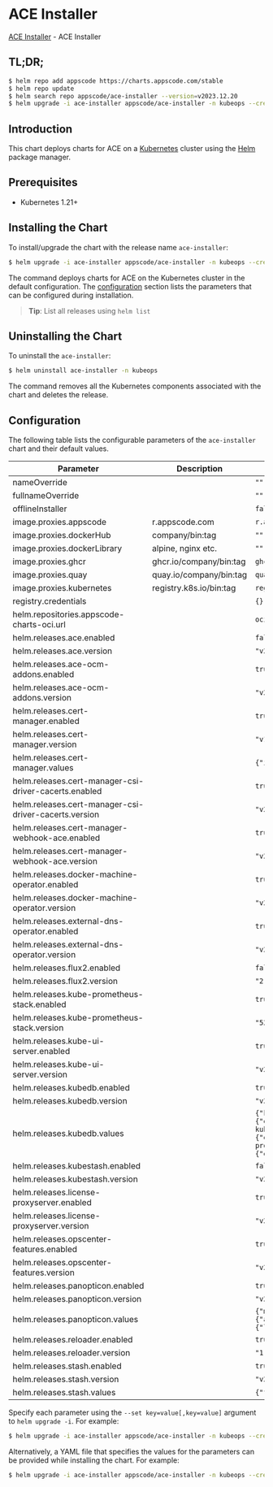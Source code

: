 # ACE Installer

[ACE Installer](https://github.com/bytebuilders/installer) - ACE Installer

## TL;DR;

```bash
$ helm repo add appscode https://charts.appscode.com/stable
$ helm repo update
$ helm search repo appscode/ace-installer --version=v2023.12.20
$ helm upgrade -i ace-installer appscode/ace-installer -n kubeops --create-namespace --version=v2023.12.20
```

## Introduction

This chart deploys charts for ACE on a [Kubernetes](http://kubernetes.io) cluster using the [Helm](https://helm.sh) package manager.

## Prerequisites

- Kubernetes 1.21+

## Installing the Chart

To install/upgrade the chart with the release name `ace-installer`:

```bash
$ helm upgrade -i ace-installer appscode/ace-installer -n kubeops --create-namespace --version=v2023.12.20
```

The command deploys charts for ACE on the Kubernetes cluster in the default configuration. The [configuration](#configuration) section lists the parameters that can be configured during installation.

> **Tip**: List all releases using `helm list`

## Uninstalling the Chart

To uninstall the `ace-installer`:

```bash
$ helm uninstall ace-installer -n kubeops
```

The command removes all the Kubernetes components associated with the chart and deletes the release.

## Configuration

The following table lists the configurable parameters of the `ace-installer` chart and their default values.

|                       Parameter                       |       Description       |                                                                                                                                                             Default                                                                                                                                                             |
|-------------------------------------------------------|-------------------------|---------------------------------------------------------------------------------------------------------------------------------------------------------------------------------------------------------------------------------------------------------------------------------------------------------------------------------|
| nameOverride                                          |                         | <code>""</code>                                                                                                                                                                                                                                                                                                                 |
| fullnameOverride                                      |                         | <code>""</code>                                                                                                                                                                                                                                                                                                                 |
| offlineInstaller                                      |                         | <code>false</code>                                                                                                                                                                                                                                                                                                              |
| image.proxies.appscode                                | r.appscode.com          | <code>r.appscode.com</code>                                                                                                                                                                                                                                                                                                     |
| image.proxies.dockerHub                               | company/bin:tag         | <code>""</code>                                                                                                                                                                                                                                                                                                                 |
| image.proxies.dockerLibrary                           | alpine, nginx etc.      | <code>""</code>                                                                                                                                                                                                                                                                                                                 |
| image.proxies.ghcr                                    | ghcr.io/company/bin:tag | <code>ghcr.io</code>                                                                                                                                                                                                                                                                                                            |
| image.proxies.quay                                    | quay.io/company/bin:tag | <code>quay.io</code>                                                                                                                                                                                                                                                                                                            |
| image.proxies.kubernetes                              | registry.k8s.io/bin:tag | <code>registry.k8s.io</code>                                                                                                                                                                                                                                                                                                    |
| registry.credentials                                  |                         | <code>{}</code>                                                                                                                                                                                                                                                                                                                 |
| helm.repositories.appscode-charts-oci.url             |                         | <code>oci://ghcr.io/appscode-charts</code>                                                                                                                                                                                                                                                                                      |
| helm.releases.ace.enabled                             |                         | <code>false</code>                                                                                                                                                                                                                                                                                                              |
| helm.releases.ace.version                             |                         | <code>"v2023.12.20"</code>                                                                                                                                                                                                                                                                                                      |
| helm.releases.ace-ocm-addons.enabled                  |                         | <code>true</code>                                                                                                                                                                                                                                                                                                               |
| helm.releases.ace-ocm-addons.version                  |                         | <code>"v2023.12.20"</code>                                                                                                                                                                                                                                                                                                      |
| helm.releases.cert-manager.enabled                    |                         | <code>true</code>                                                                                                                                                                                                                                                                                                               |
| helm.releases.cert-manager.version                    |                         | <code>"v1.12.6"</code>                                                                                                                                                                                                                                                                                                          |
| helm.releases.cert-manager.values                     |                         | <code>{"installCRDs":true}</code>                                                                                                                                                                                                                                                                                               |
| helm.releases.cert-manager-csi-driver-cacerts.enabled |                         | <code>true</code>                                                                                                                                                                                                                                                                                                               |
| helm.releases.cert-manager-csi-driver-cacerts.version |                         | <code>"v2023.10.1"</code>                                                                                                                                                                                                                                                                                                       |
| helm.releases.cert-manager-webhook-ace.enabled        |                         | <code>true</code>                                                                                                                                                                                                                                                                                                               |
| helm.releases.cert-manager-webhook-ace.version        |                         | <code>"v2023.11.14"</code>                                                                                                                                                                                                                                                                                                      |
| helm.releases.docker-machine-operator.enabled         |                         | <code>true</code>                                                                                                                                                                                                                                                                                                               |
| helm.releases.docker-machine-operator.version         |                         | <code>"v2023.10.18"</code>                                                                                                                                                                                                                                                                                                      |
| helm.releases.external-dns-operator.enabled           |                         | <code>true</code>                                                                                                                                                                                                                                                                                                               |
| helm.releases.external-dns-operator.version           |                         | <code>"v2023.10.1"</code>                                                                                                                                                                                                                                                                                                       |
| helm.releases.flux2.enabled                           |                         | <code>false</code>                                                                                                                                                                                                                                                                                                              |
| helm.releases.flux2.version                           |                         | <code>"2.12.2"</code>                                                                                                                                                                                                                                                                                                           |
| helm.releases.kube-prometheus-stack.enabled           |                         | <code>true</code>                                                                                                                                                                                                                                                                                                               |
| helm.releases.kube-prometheus-stack.version           |                         | <code>"52.1.0"</code>                                                                                                                                                                                                                                                                                                           |
| helm.releases.kube-ui-server.enabled                  |                         | <code>true</code>                                                                                                                                                                                                                                                                                                               |
| helm.releases.kube-ui-server.version                  |                         | <code>"v2023.12.18"</code>                                                                                                                                                                                                                                                                                                      |
| helm.releases.kubedb.enabled                          |                         | <code>true</code>                                                                                                                                                                                                                                                                                                               |
| helm.releases.kubedb.version                          |                         | <code>"v2023.12.28"</code>                                                                                                                                                                                                                                                                                                      |
| helm.releases.kubedb.values                           |                         | <code>{"kubedb-autoscaler":{"enabled":true},"kubedb-catalog":{"enabled":true},"kubedb-dashboard":{"enabled":false},"kubedb-kubestash-catalog":{"enabled":true},"kubedb-metrics":{"enabled":false},"kubedb-ops-manager":{"enabled":true},"kubedb-provisioner":{"enabled":true},"kubedb-schema-manager":{"enabled":false}}</code> |
| helm.releases.kubestash.enabled                       |                         | <code>false</code>                                                                                                                                                                                                                                                                                                              |
| helm.releases.kubestash.version                       |                         | <code>"v2023.12.28"</code>                                                                                                                                                                                                                                                                                                      |
| helm.releases.license-proxyserver.enabled             |                         | <code>true</code>                                                                                                                                                                                                                                                                                                               |
| helm.releases.license-proxyserver.version             |                         | <code>"v2023.11.14"</code>                                                                                                                                                                                                                                                                                                      |
| helm.releases.opscenter-features.enabled              |                         | <code>true</code>                                                                                                                                                                                                                                                                                                               |
| helm.releases.opscenter-features.version              |                         | <code>"v2023.12.20"</code>                                                                                                                                                                                                                                                                                                      |
| helm.releases.panopticon.enabled                      |                         | <code>true</code>                                                                                                                                                                                                                                                                                                               |
| helm.releases.panopticon.version                      |                         | <code>"v2023.10.1"</code>                                                                                                                                                                                                                                                                                                       |
| helm.releases.panopticon.values                       |                         | <code>{"monitoring":{"agent":"prometheus.io/operator","enabled":true,"serviceMonitor":{"labels":{"release":"kube-prometheus-stack"}}}}</code>                                                                                                                                                                                   |
| helm.releases.reloader.enabled                        |                         | <code>true</code>                                                                                                                                                                                                                                                                                                               |
| helm.releases.reloader.version                        |                         | <code>"1.0.50"</code>                                                                                                                                                                                                                                                                                                           |
| helm.releases.stash.enabled                           |                         | <code>true</code>                                                                                                                                                                                                                                                                                                               |
| helm.releases.stash.version                           |                         | <code>"v2023.10.9"</code>                                                                                                                                                                                                                                                                                                       |
| helm.releases.stash.values                            |                         | <code>{"features":{"enterprise":true}}</code>                                                                                                                                                                                                                                                                                   |


Specify each parameter using the `--set key=value[,key=value]` argument to `helm upgrade -i`. For example:

```bash
$ helm upgrade -i ace-installer appscode/ace-installer -n kubeops --create-namespace --version=v2023.12.20 --set image.proxies.appscode=r.appscode.com
```

Alternatively, a YAML file that specifies the values for the parameters can be provided while
installing the chart. For example:

```bash
$ helm upgrade -i ace-installer appscode/ace-installer -n kubeops --create-namespace --version=v2023.12.20 --values values.yaml
```
